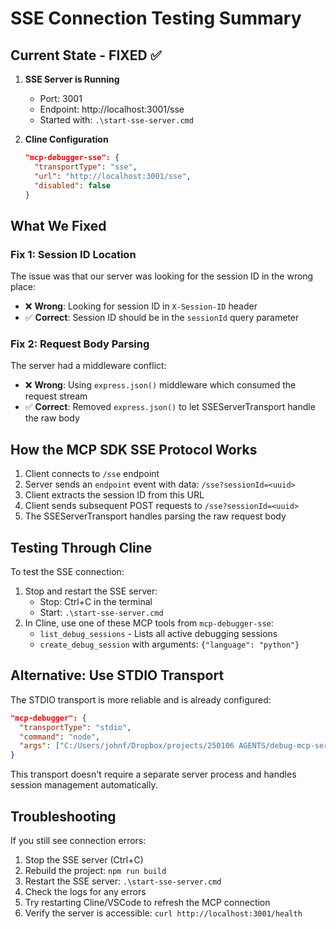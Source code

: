 # SSE Connection Testing Summary

## Current State - FIXED ✅

1. **SSE Server is Running**
   - Port: 3001
   - Endpoint: http://localhost:3001/sse
   - Started with: `.\start-sse-server.cmd`

2. **Cline Configuration**
   ```json
   "mcp-debugger-sse": {
     "transportType": "sse",
     "url": "http://localhost:3001/sse",
     "disabled": false
   }
   ```

## What We Fixed

### Fix 1: Session ID Location
The issue was that our server was looking for the session ID in the wrong place:
- ❌ **Wrong**: Looking for session ID in `X-Session-ID` header
- ✅ **Correct**: Session ID should be in the `sessionId` query parameter

### Fix 2: Request Body Parsing
The server had a middleware conflict:
- ❌ **Wrong**: Using `express.json()` middleware which consumed the request stream
- ✅ **Correct**: Removed `express.json()` to let SSEServerTransport handle the raw body

## How the MCP SDK SSE Protocol Works

1. Client connects to `/sse` endpoint
2. Server sends an `endpoint` event with data: `/sse?sessionId=<uuid>`
3. Client extracts the session ID from this URL
4. Client sends subsequent POST requests to `/sse?sessionId=<uuid>`
5. The SSEServerTransport handles parsing the raw request body

## Testing Through Cline

To test the SSE connection:

1. Stop and restart the SSE server:
   - Stop: Ctrl+C in the terminal
   - Start: `.\start-sse-server.cmd`
2. In Cline, use one of these MCP tools from `mcp-debugger-sse`:
   - `list_debug_sessions` - Lists all active debugging sessions
   - `create_debug_session` with arguments: `{"language": "python"}`

## Alternative: Use STDIO Transport

The STDIO transport is more reliable and is already configured:
```json
"mcp-debugger": {
  "transportType": "stdio",
  "command": "node",
  "args": ["C:/Users/johnf/Dropbox/projects/250106 AGENTS/debug-mcp-server/dist/index.js"]
}
```

This transport doesn't require a separate server process and handles session management automatically.

## Troubleshooting

If you still see connection errors:
1. Stop the SSE server (Ctrl+C)
2. Rebuild the project: `npm run build`
3. Restart the SSE server: `.\start-sse-server.cmd`
4. Check the logs for any errors
5. Try restarting Cline/VSCode to refresh the MCP connection
6. Verify the server is accessible: `curl http://localhost:3001/health`

